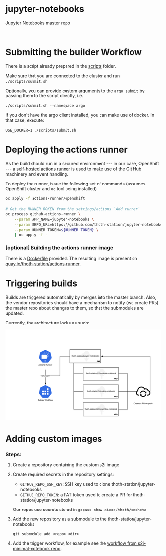 # jupyter-notebooks

Jupyter Notebooks master repo

<br>

# Submitting the builder Workflow

There is a script already prepared in the [scripts](/scripts/) folder.

Make sure that you are connected to the cluster and run
 `./scripts/submit.sh`

Optionally, you can provide custom arguments to the `argo submit` by passing them to the script directly, i.e.

 `./scripts/submit.sh --namespace argo`

If you don't have the argo client installed, you can make use of docker. In that case, execute:

`USE_DOCKER=1 ./scripts/submit.sh`

# Deploying the actions runner

As the build should run in a secured environment --- in our case, OpenShift --- a [self-hosted actions runner](https://help.github.com/en/actions/hosting-your-own-runners/about-self-hosted-runners) is used to make use of the Git Hub machinery and event handling.

To deploy the runner, issue the following set of commands (assumes OpenShift cluster and `oc` tool being installed)

```bash
oc apply -f actions-runner/openshift

# Get the RUNNER_ROKEN from the settings/actions `Add runner`
oc process github-actions-runner \
    --param APP_NAME=jupyter-notebooks \
    --param REPO_URL=https://github.com/thoth-station/jupyter-notebooks \
    --param RUNNER_TOKEN=${RUNNER_TOKEN} \
    | oc apply -f -
```

### [optional] Building the actions runner image

There is a [Dockerfile](/actions-runner/Dockerfile) provided. The resulting image is present on [quay.io/thoth-station/actions-runner](https://quay.io/repository/thoth-station/actions-runner).


# Triggering builds

Builds are triggered automatically by merges into the master branch. Also, the vendor repositories should have a mechanism to notify (we create PRs) the master repo about changes to them, so that the submodules are updated.

Currently, the architecture looks as such:

<center>
<img src="/assets/img/repository-structure.png">
</center>

# Adding custom images

### Steps:

1) Create a repository containing the custom s2i image
2) Create required secrets in the repository settings:

    - `GITHUB_REPO_SSH_KEY`: SSH key used to clone thoth-station/jupyter-notebooks
    - `GITHUB_REPO_TOKEN`: a PAT token used to create a PR for thoth-station/jupyter-notebooks

    Our repos use secrets stored in `gopass show aicoe/thoth/sesheta`

3) Add the new repository as a submodule to the thoth-station/jupyter-notebooks

    ```
    git submodule add <repo> <dir>
    ```

4) Add the trigger workflow, for example see the [workflow from s2i-minimal-notebook repo](https://github.com/thoth-station/s2i-minimal-notebook/blob/master/.github/workflows/trigger.yml).